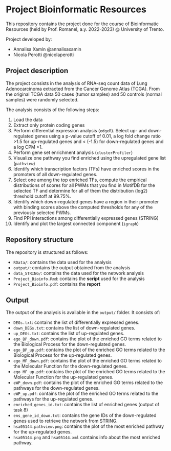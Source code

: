 # Project Bioinformatic Resources
This repository contains the project done for the course of Bioinformatic Resources (held by Prof. Romanel, a.y. 2022-2023) @ University of Trento. 

Project developed by:
- Annalisa Xamin @annalisaxamin
- Nicola Perotti @nicolaperotti

## Project description
The project consists in the analysis of RNA-seq count data of Lung Adenocarcinoma extracted from the Cancer Genome Atlas (TCGA). From the original TCGA data 50 cases (tumor samples) and 50 controls (normal samples) were randomly selected.

The analysis consists of the following steps:
1. Load the data
2. Extract only protein coding genes
3. Perform differential expression analysis (`edgeR`). Select up- and down-regulated genes using a p-value cutoff of 0.01, a log fold change ratio >1.5 for up-regulated genes and < (-1.5) for down-regulated genes and a log CPM >1.
4. Perform gene set enrichment analysis (`clusterProfiler`)
5. Visualize one pathway you find enriched using the upregulated gene list (`pathview`)
6. Identify which transcription factors (TFs) have enriched scores in the promoters of all down-regulated genes.
7. Select one among the top enriched TFs, compute the empirical distributions of scores for all PWMs that you find in MotifDB for the selected TF and determine for all of them the distribution (log2) threshold cutoff at 99.75%.
8. Identify which down-regulated genes have a region in their promoter with binding scores above the computed thresholds for any of the previously selected PWMs.
9. Find PPI interactions among differentially expressed genes (STRING)
10. Identify and plot the largest connected component (`igraph`)

## Repository structure
The repository is structured as follows:
- `RData/`: contains the data used for the analysis
- `output/`: contains the output obtained from the analysis
- `data_STRING/`: contains the data used for the network analysis
- `Project_Bioinfo.Rmd`: contains the **script** used for the analysis
- `Project_Bioinfo.pdf`: contains the **report**

## Output
The output of the analysis is available in the `output/` folder. It consists of:
- `DEGs.txt`: contains the list of differentially expressed genes.
- `down_DEGs.txt`: contains the list of down-regulated genes.
- `up_DEGs.txt`: contains the list of up-regulated genes.
- `ego_BP_down.pdf`: contains the plot of the enriched GO terms related to the Biological Process for the down-regulated genes.
- `ego_BP_up.pdf`: contains the plot of the enriched GO terms related to the Biological Process for the up-regulated genes.
- `ego_MF_down.pdf`: contains the plot of the enriched GO terms related to the Molecular Function for the down-regulated genes.
- `ego_MF_up.pdf`: contains the plot of the enriched GO terms related to the Molecular Function for the up-regulated genes.
- `eWP_down.pdf`: contains the plot of the enriched GO terms related to the pathways for the down-regulated genes.
- `eWP_up.pdf`: contains the plot of the enriched GO terms related to the pathways for the up-regulated genes.
- `enriched_genes_id.txt`: contains the list of enriched genes (output of task 8)
- `ens_gene_id_down.txt`: contains the gene IDs of the down-regulated genes used to retrieve the network from STRING.
- `hsa05144.pathview.png`: contains the plot of the most enriched pathway for the up-regulated genes.
- `hsa05144.png` and `hsa05144.xml` contains info about the most enriched pathway.